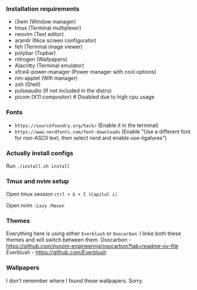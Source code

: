 ### Installation requirements
- i3wm (Window manager)
- tmux (Terminal multiplexer)
- neovim (Text editor)
- arandr (Nice screen configurator)
- feh (Terminal image viewer)
- polybar (Topbar)
- nitrogen (Wallpapers)
- Alacritty (Terminal emulator)
- xfce4-power-manager (Power manager with cool options)
- nm-applet (Wifi manager)
- zsh (Shell)
- pulseaudio (If not included in the distro)
- picom (X11 compositor) # Disabled due to high cpu usage

### Fonts
- ```https://sourcefoundry.org/hack/``` (Enable it in the terminal)
- ```https://www.nerdfonts.com/font-downloads``` (Enable "Use a different font for
non-ASCII text, then select nerd and enable use-ligatures")

### Actually install configs
Run ```./install.sh install```

### Tmux and nvim setup
Open tmux session
```ctrl + b + I (Capital i)```

Open nvim
 ```:Lazy```
 ```:Mason```

### Themes
Everything here is using either ```Everblush``` or ```Oxocarbon```. I linke both these themes and will switch between them.
Oxocarbon - https://github.com/nyoom-engineering/oxocarbon?tab=readme-ov-file
Everblush - https://github.com/Everblush

### Wallpapers
I don't remember where I found these wallpapers. Sorry.
